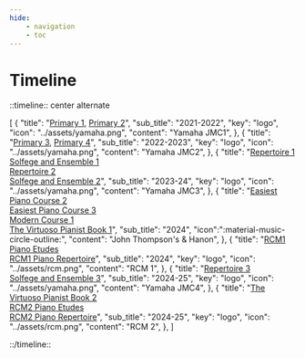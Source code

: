 ```yaml
---
hide:
    - navigation
    - toc
---
```


# Timeline

::timeline:: center alternate

[
    {
        "title": "[Primary 1](./primary1.md), [Primary 2](./primary2.md)",
        "sub_title": "2021-2022",
        "key": "logo",
        "icon": "../assets/yamaha.png",
        "content": "Yamaha JMC1",
    },
    {
        "title": "[Primary 3](./primary3.md), [Primary 4](./primary4.md)",
        "sub_title": "2022-2023",
        "key": "logo",
        "icon": "../assets/yamaha.png",
        "content": "Yamaha JMC2",
    },
    {
        "title": "[Repertoire 1](./repertoire1.md)<br>[Solfege and Ensemble 1](./solfege-and-ensemble1.md)<br>[Repertoire 2](./repertoire2.md)<br>[Solfege and Ensemble 2](./solfege-and-ensemble2.md)",
        "sub_title": "2023-24",
        "key": "logo",
        "icon": "../assets/yamaha.png",
        "content": "Yamaha JMC3",
    },
    {
        "title": "[Easiest Piano Course 2](./easiest-piano-course2.md)<br>[Easiest Piano Course 3](./easiest-piano-course3.md)<br>[Modern Course 1](./modern-course1.md)<br>[The Virtuoso Pianist Book 1](./hanon1071.md)",
        "sub_title": "2024",
        "icon":":material-music-circle-outline:",
        "content": "John Thompson's & Hanon",
    },
    {
        "title": "[RCM1 Piano Etudes](./rcm1-etudes.md)<br>[RCM1 Piano Repertoire](./rcm1-repertoire.md)",
        "sub_title": "2024",
        "key": "logo",
        "icon": "../assets/rcm.png",
        "content": "RCM 1",
    },
    {
        "title": "[Repertoire 3](./repertoire3.md)<br>[Solfege and Ensemble 3](./solfege-and-ensemble3.md)",
        "sub_title": "2024-25",
        "key": "logo",
        "icon": "../assets/yamaha.png",
        "content": "Yamaha JMC4",
    },
    {
        "title": "[The Virtuoso Pianist Book 2](./hanon1072.md)<br>[RCM2 Piano Etudes](./rcm2-etudes.md)<br>[RCM2 Piano Repertoire](./rcm2-repertoire.md)",
        "sub_title": "2024-25",
        "key": "logo",
        "icon": "../assets/rcm.png",
        "content": "RCM 2",
    },
]

::/timeline::
